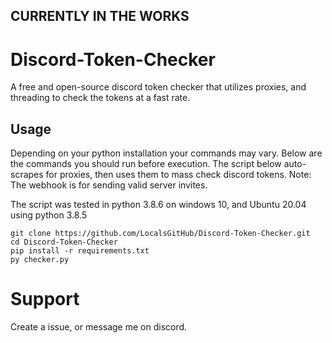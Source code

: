 ## CURRENTLY IN THE WORKS

# Discord-Token-Checker
A free and open-source discord token checker that utilizes proxies, and threading to check the tokens at a fast rate.

## Usage

Depending on your python installation your commands may vary. 
Below are the commands you should run before execution.
The script below auto-scrapes for proxies, then uses them to mass check discord tokens.
Note: The webhook is for sending valid server invites.

The script was tested in python 3.8.6 on windows 10, and Ubuntu 20.04  using python 3.8.5

```
git clone https://github.com/LocalsGitHub/Discord-Token-Checker.git
cd Discord-Token-Checker
pip install -r requirements.txt
py checker.py
```

# Support
Create a issue, or message me on discord.
